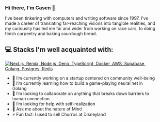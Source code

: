 ### Hi there, I'm Casen 👋
I've been tinkering with computers and writing software since 1997. I've made a career of translating far-reaching visions into tangible realities, and my curiousity has led me far and wide: from working on race cars, to doing finish carpentry and baking sourdough bread.
<!--
**Casen/Casen** is a ✨ _special_ ✨ repository because its `README.md` (this file) appears on your GitHub profile.
## 🏆 My Stats:

<p>
    <img height=175 alt="GitHub Stats" src="https://github-readme-stats.vercel.app/api?username=casen&show_icons=true&count_private=true&theme=dark" />&nbsp;&nbsp;
    <img height=175 alt="Most Used Languages" src="https://github-readme-stats.vercel.app/api/top-langs/?username=casen&count_private=true&layout=compact&theme=dark" />&nbsp;&nbsp;
</p>
Here are some ideas to get you started:


-->

## 💻 Stacks I'm well acquainted with:
[![Next.js, Remix, Node.js, Deno, TypeScript, Docker, AWS, Supabase, Golang, Postgres, Redis](https://skillicons.dev/icons?i=next,remix,nodejs,deno,ts,docker,aws,supabase,go,postgres,redis)](https://skillicons.dev)

- 🔭 I’m currently working on a startup centered on community well-being
- 🌱 I’m currently learning how to build a game-playing neural net in Golang
- 👯 I’m looking to collaborate on anything that breaks down barriers to human connection
- 🤔 I’m looking for help with self-realization
- 💬 Ask me about the nature of Mind
- ⚡ Fun fact: I used to sell Churros at Disneyland


